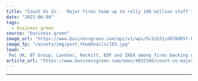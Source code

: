```yaml
---
title: "Count Us In -  Major firms team up to rally 100 million staff to take 'personal climate actions'"
date: "2021-06-04"
tags: 
  - business green
source: "business green"
image_url: "https://www.businessgreen.com/api/v1/wps/5c2cb31/d878d65f-6194-466d-98d4-f9b5af0e218c/7/workplace-1245776-1920-185x114.jpg"
image_fp: "/assets/img/post_thumbnails/103.jpg"
lead: "
 PwC UK, BT Group, Landsec, Reckitt, EDF and IKEA among firms backing global campaign to encourage climate-friendly behaviours among staff ..."
article_url: "https://www.businessgreen.com/news/4032346/count-us-major-firms-team-rally-100-million-staff-personal-climate-actions"
---
```


---
